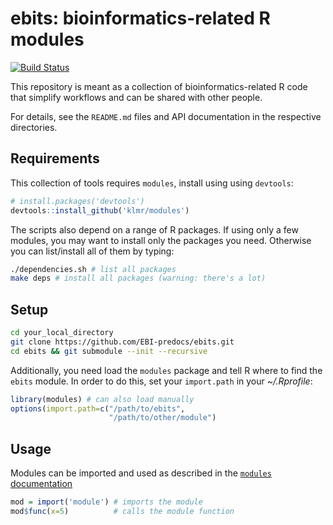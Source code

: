 ebits: bioinformatics-related R modules
=======================================

[![Build Status](https://github.com/mschubert/ebits/workflows/R-check/badge.svg?branch=master)](https://github.com/mschubert/ebits/actions)

This repository is meant as a collection of bioinformatics-related R
code that simplify workflows and can be shared with other people.

For details, see the `README.md` files and API documentation in the respective
directories.

Requirements
------------

This collection of tools requires `modules`, install using using `devtools`:

```r
# install.packages('devtools')
devtools::install_github('klmr/modules')
```

The scripts also depend on a range of R packages. If using only a few modules,
you may want to install only the packages you need. Otherwise you can
list/install all of them by typing:

```sh
./dependencies.sh # list all packages
make deps # install all packages (warning: there's a lot)
```

Setup
-----

```bash
cd your_local_directory
git clone https://github.com/EBI-predocs/ebits.git
cd ebits && git submodule --init --recursive
```

Additionally, you need load the `modules` package and tell R where to find the
`ebits` module. In order to do this, set your `import.path` in your
*~/.Rprofile*:

```r
library(modules) # can also load manually
options(import.path=c("/path/to/ebits",
                      "/path/to/other/module")
```

Usage
-----

Modules can be imported and used as described in the
[`modules` documentation](https://github.com/klmr/modules)

```r
mod = import('module') # imports the module
mod$func(x=5)          # calls the module function
```
